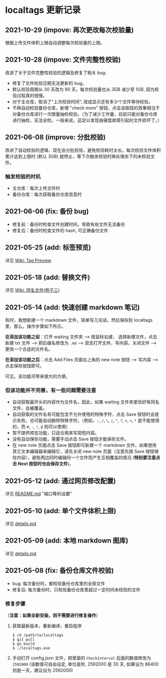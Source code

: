 # localtags 更新记录

## 2021-10-29 (impove: 再次更改每次校验量)

根据上传文件体积上限自动调整每次校验量的上限。

## 2021-10-28 (impove: 文件完整性校验)

改进了关于文件完整性校验的逻辑及修复了相关 bug:

- 修复了文件检验日期无法更新的 bug。
- 默认校验周期从 30 天改为 90 天，每次校验量也从 3GB 减少至 1GB, 因为校验过程真的很慢。
- 对于主仓库，取消了"上次校验时间", 改成显示还有多少个文件等待校验。
- 不再自动检验备份仓库，新增 "check more" 按钮，点击该按钮的效果相当于对备份仓库进行一次限量抽检校验。（为了减少工作量，目前只能对备份仓库进行抽检，无法全检。一般来说，这足以发现由硬盘故障引起的文件损坏了。）

## 2021-06-08 (improve: 分批校验)

改进了自动校验的逻辑，现在会分批校验，避免校验耗时太长。每次校验文件体积累计达到上限时 (默认 3GB) 就停止，等下次触发校验时再处理余下的未校验文件。

### 触发校验的时机

- 主仓库：每次上传文件时
- 备份仓库：每次获取备份仓库信息时

## 2021-06-06 (fix: 备份 bug)

- 修复前：备份时检查文件创建时间，导致有些文件无法备份
- 修复后：备份时检查文件的 hash, 可正确备份文件

## 2021-05-25 (add: 标签预览)

详见 [Wiki: Tag Preview](https://github.com/ahui2016/localtags/wiki/Tag-Preview-(update:-2021-05-25))

## 2021-05-18 (add: 替换文件)

详见 [Wiki: 同名文件(例子三)](https://github.com/ahui2016/localtags/wiki/Same-Name-Files)

## 2021-05-14 (add: 快速创建 markdown 笔记)

有时，我想新建一个 markdown 文件，简单写几句话，然后保存到 localtags 里，那么，操作步骤如下所示。

**在添加该功能之前**：打开 waiting 文件夹 --> 按鼠标右键， 选择新建文件，点击新建 txt 文件 --> 把后缀名修改为 `.md` --> 双击打开文件，写内容，关闭文件 --> 更改一个合适的文件名。

**在添加该功能之后**：点击 Add Files 页面右上角的 new note 按钮 --> 写内容 --> 点击保存按钮即可。

可见，该功能可带来很大的方便。

### 但该功能并不完善，有一些问题需要注意

- 自动获取最开头的内容作为文件名，因此，如果 waiting 文件夹里恰好有同名文件，会被覆盖。
- 自动获取的文件名有可能包含不允许使用的特殊字符，点击 Save 按钮时会提示失败，也可能自动删除特殊字符。（例如，`:`, `/`, `\`, `|`, `"`, `?`, `>`, `<`, `*` 是不能使用的，而 `#`, `-`, `!`, `@` 则可以使用）
- 暂不提供预览功能，只适合用来写简短内容。
- 没有自动保存功能，需要手动点击 Save 按钮才能保存文件。
- 在 new note 页面点击 Save 按钮即可新建一个 markdown 文件，如果想用其它文本编辑器来编辑它，请先关闭 new note 页面（注意先按 Save 按钮保存内容），避免两边同时编辑同一个文件而产生互相覆盖的情况 (**特别要注意点击 Next 按钮时也会保存文件**)。

## 2021-05-12 (add: 通过网页修改配置)

详见 [README.md](../README.md) "端口等的设置"

## 2021-05-10 (add: 单个文件体积上限)

详见 [details.md](./docs/details.md)

## 2021-05-09 (add: 本地 markdown 图库) 

详见 [details.md](./docs/details.md)

## 2021-05-08 (fix: 备份仓库文件校验)

- bug: 每次备份时，都校验备份仓库里的全部文件
- 修复后: 每次备份时，只校验备份仓库里超过一定时间未校验的文件

### 修复步骤

（**注意：如果全新安装，则不需要进行修复操作**）

1. 获取最新版本，重新编译，重启程序
   ```
   $ cd /path/to/localtags
   $ git pull
   $ go build
   $ ./localtags.exe
   ```
2. 手动打开 config.json 文件，把里面的 `CheckInterval` 后面的数值修改为 `2592000` (该数值可自由设定, 单位是秒, 2592000 是 30 天, 如果设为 86400 则是一天，建议设为 2592000)
